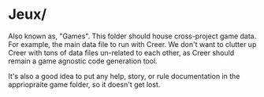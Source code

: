 # Jeux/

Also known as, "Games". This folder should house cross-project game data. For example, the main data file to run with Creer. We don't want to clutter up Creer with tons of data files un-related to each other, as Creer should remain a game agnostic code generation tool.

It's also a good idea to put any help, story, or rule documentation in the appriopraite game folder, so it doesn't get lost.
